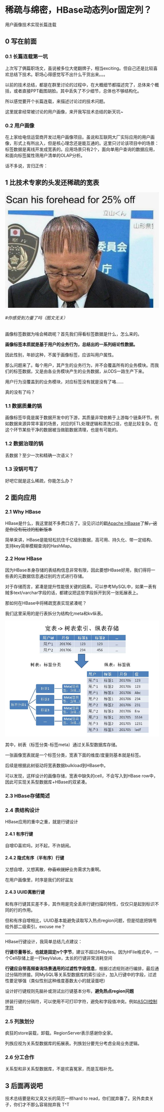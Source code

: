 # 稀疏与绵密，HBase动态列or固定列？

用户画像技术实现长篇连载

## 0 写在前面

### 0.1 长篇连载第一坑

上次写了俩篇职场文，虽说被多位大佬翻牌子，相当exciting。但自己还是比较喜欢总结下技术。职场心得感觉写不出什么干货出来。。。

以前的技术总结，都是在群里讨论的过程中，在大概细节都描述完了，总体来个概括，或者直接PPT截图胡脸。其中丢失了不少细节，总体也不够结构化。

所以感觉要开个长篇连载，来描述讨论过的技术问题。

这里就拿经常被讨论的用户画像，来开我写技术总结的新天坑~

### 0.2 用户画像

在上家给电信运营商开发过用户画像项目。虽说和互联网大厂实际应用的用户画像，形式上有所出入，但是核心理念还是能互通的。这里只讨论该项目中的场景：标签数据是离线开发成宽表的。应用场景只有2个，面向单用户查询的数据应用，和面向标签属性筛用户清单的OLAP分析。

话不多说，言归正传：

## 1 比技术专家的头发还稀疏的宽表

![](../resources/sparse-hair.jpg)

###### #你感受到力量了吗（图文无关）

画像标签数据为啥会稀疏呢？首先我们得看标签数据是什么，怎么来的。

**画像标签本质就是基于用户的业务行为，总结出的一系列结论性数据。**

因此性别，年龄这种，不属于画像标签，应该叫用户属性。

那么问题来了。每个用户，其产生的业务行为，并不会覆盖所有的业务模块。而我们的标签数据，又是由各业务模块产生的业务数据，从ODS一路生产下来。

用户行为没覆盖到的业务模块，对应标签没有就是没有了咯……

真的没有了吗？

### 1.1 数据质量的锅

画像标签毕竟是属于数据开发中的下游，其质量非常依赖于上游每个链条环节。例如数据来源异常丰富的场景，对应的ETL处理逻辑和清洗口径，也是比较复杂。在这个环节某些干净的数据被当做脏数据清理，也是有可能的。

### 1.2 数据治理的锅

丢数据？至少一次和精确一次语义？

### 1.3 没锅可甩了

好吧它就是这么稀疏，你能怎么办？

## 2 面向应用

### 2.1 Why HBase

HBase是什么，我这里就不多费口舌了。没见识过的戳[Apache HBaase](https://hbase.apache.org)了解~~，这是你没有玩过的船新版本~~

简单来讲，HBase是能轻松抗住千亿级别数据，高可用、持久化、带一定结构、支持key简单模糊查询的HashMap。

### 2.2 How HBase

因为HBase本身存储的表结构信息非常有限，因此要想HBase好用，我们得将一些表的元数据信息通过别的方式进行存储。

对于存储而言，紧凑是提升性能很关键的因素。可以参考MySQL中，如果一表有贼多text/varchar字段的话，都建议把这些字段拆开到另一张拓展表上。

那如何在HBase中将稀疏宽表实现紧凑呢？

我们这里采用的是行表拆分为结构化meta和kv纵表。

![](../resources/row-to-tree-and-column.jpg)

其中，树表（标签分类-标签meta）通过关系型数据库存储。

一张画像宽表就是一个标签分类，宽表下面的维度/度量则基本就是标签。

后续是根据此树驱动将宽表数据bulkload到HBase中。

可以发现，这样设计的画像存储，宽表中缺失的cell，不会写入到HBase row中，因此可实现关系型数据库+HBase的双紧凑。

### 2.3 HBase存储简述

### 2.4 表结构设计

HBase应用的重中之重，就是行键设计

#### 2.4.1 有序行键

自增ID喜欢吗，对不起，不许胡闹。

#### 2.4.2 隐式有序（半有序）行键

又想自增，又想离散，~~你喜欢就好~~业务需求为重啊。

在用户画像里，时序是我们的好盆友

#### 2.4.3 UUID离散行键

和有序行键其实差不多，其作用是完全丢弃行键扫描的特性，仅仅只是起到标识不同的行的作用。

但和有序自增相比，UUID基本能避免读取写入热点region问题，但是彻底把锅甩给外部二级索引，excuse me？

---

HBase行键设计，我简单总结几点建议：

**行键尽量等长，也就是固定n个字节**，建议不超过64bytes。因为HFile格式中，一个Cell存储上是一行keyValue，太长的行键非常消耗空间

**行键应自带高频查询场景通用的过滤性字段信息**，根据过滤规则进行编排，最后通过分隔符拼接。同MySQL等关系型数据库的索引设计，加入行键中的字段，过滤性要足够强（类似性别这种维度基数太小的就滚蛋吧）

设计好行键规则先脑补或测试出行键基本分布，**避免热点region问题**

拼装行键的分隔符，可以使用不可打印字符，避免和字段值冲突。例如[ASCII控制字符](https://baike.baidu.com/item/%E6%8E%A7%E5%88%B6%E5%AD%97%E7%AC%A6/6913704?fr=aladdin)

### 2.5 列族划分

疯狂的store装载，卸载。RegionServer表示感谢你全家。

列族应视为关系型数据库的拓展表。列族划分要充分考虑全局业务逻辑。

### 2.6 分工合作

关系型和非关系型数据库，不是欢喜冤家，而是互相补充。

## 3 后面再说吧

技术总结要是和又臭又长的简历一样hard to read，你们就弃番了。另外卖卖关子，你们才不那么容易抛弃我 T^T

